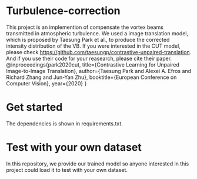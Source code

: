 # Turbulence-correction
This project is an implemention of compensate the vortex beams transmitted in atmospheric turbulence.
We used a image translation model, which is proposed by Taesung Park et al., to produce the corrected intensity distribution of the VB.
If you were interested in the CUT model, please check https://github.com/taesungp/contrastive-unpaired-translation. And if you use their code for your reasearch, please cite their paper.
@inproceedings{park2020cut,
  title={Contrastive Learning for Unpaired Image-to-Image Translation},
  author={Taesung Park and Alexei A. Efros and Richard Zhang and Jun-Yan Zhu},
  booktitle={European Conference on Computer Vision},
  year={2020}
}

# Get started
The dependencies is shown in requirements.txt.
# Test with your own dataset
In this repository, we provide our trained model so anyone interested in this project could load it to test with your own dataset.
